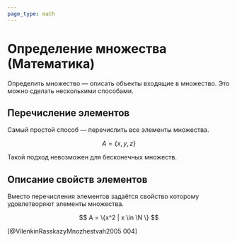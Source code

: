 ```yaml
---
page_type: math
---
```


# Определение множества (Математика)

Определить множество — описать объекты входящие в множество. Это можно сделать несколькими способами.

## Перечисление элементов

Самый простой способ — перечислить все элементы множества.

$$
A = \{x, y, z\}
$$

Такой подход невозможен для бесконечных множеств.

## Описание свойств элементов

Вместо перечисления элементов задаётся свойство которому удовлетворяют элементы множества.

$$
A = \{x^2 | x \in \N \}
$$

[@VilenkinRasskazyMnozhestvah2005 004]

